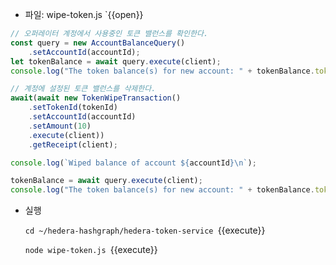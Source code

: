 * 파일: wipe-token.js  `{{open}}

```javascript
// 오퍼레이터 계정에서 사용중인 토큰 밸런스를 확인한다.
const query = new AccountBalanceQuery()
    .setAccountId(accountId);
let tokenBalance = await query.execute(client);
console.log("The token balance(s) for new account: " + tokenBalance.tokens + "\n");

// 계정에 설정된 토큰 밸런스를 삭제한다.
await(await new TokenWipeTransaction()
    .setTokenId(tokenId)
    .setAccountId(accountId)
    .setAmount(10)
    .execute(client))
    .getReceipt(client);

console.log(`Wiped balance of account ${accountId}\n`);

tokenBalance = await query.execute(client);
console.log("The token balance(s) for new account: " + tokenBalance.tokens + "\n");
```

* 실행

  `cd ~/hedera-hashgraph/hedera-token-service `{{execute}}

  `node wipe-token.js `{{execute}}
